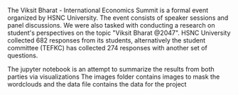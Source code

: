 The Viksit Bharat - International Economics Summit is a formal event organized by HSNC University. The event consists of speaker sessions and panel discussions. We were also tasked with conducting a research on student's perspectives on the topic "Viksit Bharat @2047".
HSNC University collected 682 responses from its students, alternatively the student committee (TEFKC) has collected 274 responses with another set of questions.

The jupyter notebook is an attempt to summarize the results from both parties via visualizations
The images folder contains images to mask the wordclouds and the data file contains the data for the project

